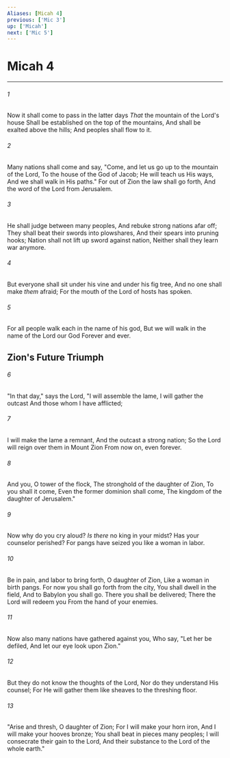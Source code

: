 ```yaml
---
Aliases: [Micah 4]
previous: ['Mic 3']
up: ['Micah']
next: ['Mic 5']
---
```

# Micah 4

***


###### 1 
Now it shall come to pass in the latter days _That_ the mountain of the Lord's house Shall be established on the top of the mountains, And shall be exalted above the hills; And peoples shall flow to it. 

###### 2 
Many nations shall come and say, "Come, and let us go up to the mountain of the Lord, To the house of the God of Jacob; He will teach us His ways, And we shall walk in His paths." For out of Zion the law shall go forth, And the word of the Lord from Jerusalem. 

###### 3 
He shall judge between many peoples, And rebuke strong nations afar off; They shall beat their swords into plowshares, And their spears into pruning hooks; Nation shall not lift up sword against nation, Neither shall they learn war anymore. 

###### 4 
But everyone shall sit under his vine and under his fig tree, And no one shall make _them_ afraid; For the mouth of the Lord of hosts has spoken. 

###### 5 
For all people walk each in the name of his god, But we will walk in the name of the Lord our God Forever and ever.

## Zion's Future Triumph 

###### 6 
"In that day," says the Lord, "I will assemble the lame, I will gather the outcast And those whom I have afflicted; 

###### 7 
I will make the lame a remnant, And the outcast a strong nation; So the Lord will reign over them in Mount Zion From now on, even forever. 

###### 8 
And you, O tower of the flock, The stronghold of the daughter of Zion, To you shall it come, Even the former dominion shall come, The kingdom of the daughter of Jerusalem." 

###### 9 
Now why do you cry aloud? _Is there_ no king in your midst? Has your counselor perished? For pangs have seized you like a woman in labor. 

###### 10 
Be in pain, and labor to bring forth, O daughter of Zion, Like a woman in birth pangs. For now you shall go forth from the city, You shall dwell in the field, And to Babylon you shall go. There you shall be delivered; There the Lord will redeem you From the hand of your enemies. 

###### 11 
Now also many nations have gathered against you, Who say, "Let her be defiled, And let our eye look upon Zion." 

###### 12 
But they do not know the thoughts of the Lord, Nor do they understand His counsel; For He will gather them like sheaves to the threshing floor. 

###### 13 
"Arise and thresh, O daughter of Zion; For I will make your horn iron, And I will make your hooves bronze; You shall beat in pieces many peoples; I will consecrate their gain to the Lord, And their substance to the Lord of the whole earth."
